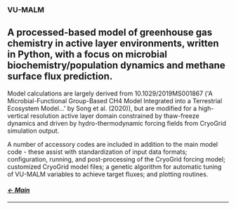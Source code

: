 ### VU-MALM

## A processed-based model of greenhouse gas chemistry in active layer environments,  written in Python, with a focus on microbial biochemistry/population dynamics and methane surface flux prediction. 

Model calculations are largely derived from 10.1029/2019MS001867 ('A Microbial-Functional Group-Based CH4 Model Integrated into a Terrestrial Ecosystem Model...' by Song et al. (2020)), but are modified for a high-vertical resolution active layer domain constrained by thaw-freeze dynamics and driven by hydro-thermodynamic forcing fields from CryoGrid simulation output. 

A number of accessory codes are included in addition to the main model code - these assist with standardization of input data formats; configuration, running, and post-processing of the CryoGrid forcing model; customized CryoGrid model files; a genetic algorithm for automatic tuning of VU-MALM variables to achieve target fluxes; and plotting routines.

#### _[&larr; Main](index.md)_

---
